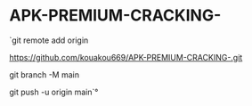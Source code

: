 # APK-PREMIUM-CRACKING-


`git remote add origin 

https://github.com/kouakou669/APK-PREMIUM-CRACKING-.git

git branch -M main

git push -u origin main`°


